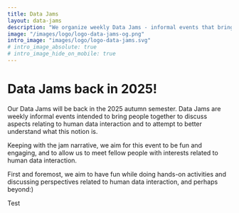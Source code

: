 ```yaml
---
title: Data Jams
layout: data-jams
description: "We organize weekly Data Jams - informal events that bring people together to discuss aspects relating to human data interaction and to attempt to better understand what this notion is."
image: "/images/logo/logo-data-jams-og.png"
intro_image: "images/logo/logo-data-jams.svg"
# intro_image_absolute: true
# intro_image_hide_on_mobile: true
---
```


# Data Jams back in 2025!

Our Data Jams will be back in the 2025 autumn semester.
Data Jams are weekly informal events intended to bring people together to discuss aspects relating to human data interaction and to attempt to better understand what this notion is.

Keeping with the jam narrative, we aim for this event to be fun and engaging, and to allow us to meet fellow people with interests related to human data interaction.

First and foremost, we aim to have fun while doing hands-on activities and discussing perspectives related to human data interaction, and perhaps beyond:)

Test